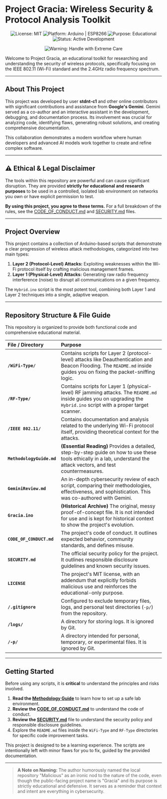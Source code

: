 # Project Gracia: Wireless Security & Protocol Analysis Toolkit

<p align="center">
  <img src="https://img.shields.io/badge/License-MIT-blue.svg" alt="License: MIT">
  <img src="https://img.shields.io/badge/Platform-Arduino%20%7C%20ESP8266-orange.svg" alt="Platform: Arduino | ESP8266">
  <img src="https://img.shields.io/badge/Purpose-Educational-brightgreen.svg" alt="Purpose: Educational">
  <img src="https://img.shields.io/badge/Status-Active%20Development-yellow.svg" alt="Status: Active Development">
</p>

<p align="center">
  <img src="https://img.shields.io/badge/⚠️-Handle%20with%20Extreme%20Care-red.svg" alt="Warning: Handle with Extreme Care">
</p>

Welcome to Project Gracia, an educational toolkit for researching and understanding the security of wireless protocols, specifically focusing on the IEEE 802.11 (Wi-Fi) standard and the 2.4GHz radio frequency spectrum.

---

## About This Project

This project was developed by user **stdnt-c1** and other online contributors with significant contributions and assistance from **Google's Gemini**. Gemini served as a co-author and an interactive assistant in the development, debugging, and documentation process. Its involvement was crucial for analyzing code, identifying flaws, generating robust solutions, and creating comprehensive documentation.

This collaboration demonstrates a modern workflow where human developers and advanced AI models work together to create and refine complex software.

---

## ⚠️ Ethical & Legal Disclaimer

The tools within this repository are powerful and can cause significant disruption. They are provided **strictly for educational and research purposes** to be used in a controlled, isolated lab environment on networks you own or have explicit permission to test.

**By using this project, you agree to these terms.** For a full breakdown of the rules, see the [CODE_OF_CONDUCT.md](./CODE_OF_CONDUCT.md) and [SECURITY.md](./SECURITY.md) files.

---

## Project Overview

This project contains a collection of Arduino-based scripts that demonstrate a clear progression of wireless attack methodologies, categorized into two main types:

1.  **Layer 2 (Protocol-Level) Attacks:** Exploiting weaknesses within the Wi-Fi protocol itself by crafting malicious management frames.
2.  **Layer 1 (Physical-Level) Attacks:** Generating raw radio frequency interference (noise) to disrupt all communications on a given frequency.

The `Hybrid.ino` script is the most potent tool, combining both Layer 1 and Layer 2 techniques into a single, adaptive weapon.

---

## Repository Structure & File Guide

This repository is organized to provide both functional code and comprehensive educational material.

| File / Directory | Purpose |
| :--- | :--- |
| **`/WiFi-Type/`** | Contains scripts for Layer 2 (protocol-level) attacks like Deauthentication and Beacon Flooding. The `README.md` inside guides you on fixing the packet-sniffing logic. |
| **`/RF-Type/`** | Contains scripts for Layer 1 (physical-level) RF jamming attacks. The `README.md` inside guides you on upgrading the `Hybrid.ino` script with a proper target scanner. |
| **`/IEEE 802.11/`** | Contains documentation and analysis related to the underlying Wi-Fi protocol itself, providing theoretical context for the attacks. |
| **`MethodologyGuide.md`** | **(Essential Reading)** Provides a detailed, step-by-step guide on how to use these tools ethically in a lab, understand the attack vectors, and test countermeasures. |
| **`GeminiReview.md`** | An in-depth cybersecurity review of each script, comparing their methodologies, effectiveness, and sophistication. This was co-authored with Gemini. |
| **`Gracia.ino`** | **(Historical Archive)** The original, messy proof-of-concept file. It is not intended for use and is kept for historical context to show the project's evolution. |
| **`CODE_OF_CONDUCT.md`** | The project's code of conduct. It outlines expected behavior, community standards, and defines misuse. |
| **`SECURITY.md`** | The official security policy for the project. It outlines responsible disclosure guidelines and known security issues. |
| **`LICENSE`** | The project's MIT license, with an addendum that explicitly forbids malicious use and reinforces the educational-only purpose. |
| **`/.gitignore`** | Configured to exclude temporary files, logs, and personal test directories (`-p/`) from the repository. |
| **`/logs/`** | A directory for storing logs. It is ignored by Git. |
| **`/-p/`** | A directory intended for personal, temporary, or experimental files. It is ignored by Git. |

---

## Getting Started

Before using any scripts, it is **critical** to understand the principles and risks involved.

1.  **Read the [Methodology Guide](./MethodologyGuide.md)** to learn how to set up a safe lab environment.
2.  **Review the [CODE_OF_CONDUCT.md](./CODE_OF_CONDUCT.md)** to understand the code of conduct.
3.  **Review the [SECURITY.md](./SECURITY.md)** file to understand the security policy and responsible disclosure guidelines.
4.  Explore the `README.md` files inside the `WiFi-Type` and `RF-Type` directories for specific code improvement tasks.

This project is designed to be a learning experience. The scripts are intentionally left with minor flaws for you to fix, guided by the provided documentation.

---

> **A Note on Naming:** The author humorously named the local repository "Malicious" as an ironic nod to the nature of the code, even though the public-facing project name is "Gracia" and its purpose is strictly educational and defensive. It serves as a reminder that context and intent are everything in cybersecurity.